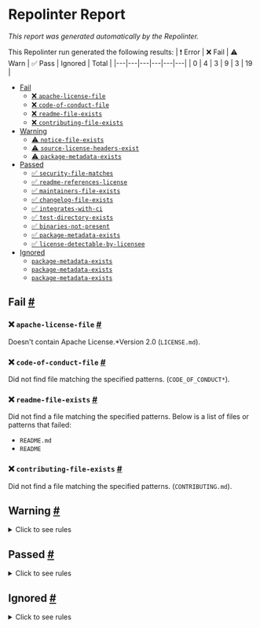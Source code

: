 # Repolinter Report

*This report was generated automatically by the Repolinter.*

This Repolinter run generated the following results:
| ❗  Error | ❌  Fail | ⚠️  Warn | ✅  Pass | Ignored | Total |
|---|---|---|---|---|---|
| 0 | 4 | 3 | 9 | 3 | 19 |

- [Fail](#user-content-fail)
  - [❌ `apache-license-file`](#user-content--apache-license-file)
  - [❌ `code-of-conduct-file`](#user-content--code-of-conduct-file)
  - [❌ `readme-file-exists`](#user-content--readme-file-exists)
  - [❌ `contributing-file-exists`](#user-content--contributing-file-exists)
- [Warning](#user-content-warning)
  - [⚠️ `notice-file-exists`](#user-content--notice-file-exists)
  - [⚠️ `source-license-headers-exist`](#user-content--source-license-headers-exist)
  - [⚠️ `package-metadata-exists`](#user-content--package-metadata-exists)
- [Passed](#user-content-passed)
  - [✅ `security-file-matches`](#user-content--security-file-matches)
  - [✅ `readme-references-license`](#user-content--readme-references-license)
  - [✅ `maintainers-file-exists`](#user-content--maintainers-file-exists)
  - [✅ `changelog-file-exists`](#user-content--changelog-file-exists)
  - [✅ `integrates-with-ci`](#user-content--integrates-with-ci)
  - [✅ `test-directory-exists`](#user-content--test-directory-exists)
  - [✅ `binaries-not-present`](#user-content--binaries-not-present)
  - [✅ `package-metadata-exists`](#user-content--package-metadata-exists)
  - [✅ `license-detectable-by-licensee`](#user-content--license-detectable-by-licensee)
- [Ignored](#user-content-ignored)
  - [`package-metadata-exists`](#user-content-package-metadata-exists)
  - [`package-metadata-exists`](#user-content-package-metadata-exists)
  - [`package-metadata-exists`](#user-content-package-metadata-exists)

## Fail <a href="#user-content-fail" id="fail">#</a>

### ❌ `apache-license-file` <a href="#user-content--apache-license-file" id="-apache-license-file">#</a>

Doesn't contain Apache License.*Version 2.0 (`LICENSE.md`).

### ❌ `code-of-conduct-file` <a href="#user-content--code-of-conduct-file" id="-code-of-conduct-file">#</a>

Did not find file matching the specified patterns. (`CODE_OF_CONDUCT*`).

### ❌ `readme-file-exists` <a href="#user-content--readme-file-exists" id="-readme-file-exists">#</a>

Did not find a file matching the specified patterns. Below is a list of files or patterns that failed:

- `README.md`
- `README`

### ❌ `contributing-file-exists` <a href="#user-content--contributing-file-exists" id="-contributing-file-exists">#</a>

Did not find a file matching the specified patterns. (`CONTRIBUTING.md`).


## Warning <a href="#user-content-warning" id="warning">#</a>

<details>
<summary>Click to see rules</summary>

### ⚠️ `notice-file-exists` <a href="#user-content--notice-file-exists" id="-notice-file-exists">#</a>

Did not find a file matching the specified patterns. (`NOTICE*`).

### ⚠️ `source-license-headers-exist` <a href="#user-content--source-license-headers-exist" id="-source-license-headers-exist">#</a>

Below is a list of files or patterns that failed:

- `js/proto/acm_pb.js`: The first 7 lines do not contain the pattern(s): Copyright, License.
- `js/proto/balance_pb.js`: The first 7 lines do not contain the pattern(s): Copyright, License.
- `js/proto/bcm_pb.js`: The first 7 lines do not contain the pattern(s): Copyright, License.
- `js/proto/crypto_pb.js`: The first 7 lines do not contain the pattern(s): Copyright, License.
- `js/proto/dump_pb.js`: The first 7 lines do not contain the pattern(s): Copyright, License.
- `js/proto/encoding_pb.js`: The first 7 lines do not contain the pattern(s): Copyright, License.
- `js/proto/errors_pb.js`: The first 7 lines do not contain the pattern(s): Copyright, License.
- `js/proto/exec_pb.js`: The first 7 lines do not contain the pattern(s): Copyright, License.
- `js/proto/keys_grpc_pb.js`: The first 7 lines do not contain the pattern(s): Copyright, License.
- `js/proto/keys_pb.js`: The first 7 lines do not contain the pattern(s): Copyright, License.
- `js/proto/names_pb.js`: The first 7 lines do not contain the pattern(s): Copyright, License.
- `js/proto/payload_pb.js`: The first 7 lines do not contain the pattern(s): Copyright, License.
- `js/proto/permission_pb.js`: The first 7 lines do not contain the pattern(s): Copyright, License.
- `js/proto/registry_pb.js`: The first 7 lines do not contain the pattern(s): Copyright, License.
- `js/proto/rpc_pb.js`: The first 7 lines do not contain the pattern(s): Copyright, License.
- `js/proto/rpcdump_grpc_pb.js`: The first 7 lines do not contain the pattern(s): Copyright, License.
- `js/proto/rpcdump_pb.js`: The first 7 lines do not contain the pattern(s): Copyright, License.
- `js/proto/rpcevents_grpc_pb.js`: The first 7 lines do not contain the pattern(s): Copyright, License.
- `js/proto/rpcevents_pb.js`: The first 7 lines do not contain the pattern(s): Copyright, License.
- `js/proto/rpcquery_grpc_pb.js`: The first 7 lines do not contain the pattern(s): Copyright, License.
- `js/proto/rpcquery_pb.js`: The first 7 lines do not contain the pattern(s): Copyright, License.
- `js/proto/rpctransact_grpc_pb.js`: The first 7 lines do not contain the pattern(s): Copyright, License.
- `js/proto/rpctransact_pb.js`: The first 7 lines do not contain the pattern(s): Copyright, License.
- `js/proto/spec_pb.js`: The first 7 lines do not contain the pattern(s): Copyright, License.
- `js/proto/storage_pb.js`: The first 7 lines do not contain the pattern(s): Copyright, License.
- `js/proto/tendermint_pb.js`: The first 7 lines do not contain the pattern(s): Copyright, License.
- `js/proto/txs_pb.js`: The first 7 lines do not contain the pattern(s): Copyright, License.
- `js/proto/validator_pb.js`: The first 7 lines do not contain the pattern(s): Copyright, License.
- `docs/example/basic-app/app.js`: The first 7 lines do not contain the pattern(s): Copyright, License.
- `docs/example/basic-app-website/app.js`: The first 7 lines do not contain the pattern(s): Copyright, License.
- `js/proto/gogoproto/gogo_pb.js`: The first 7 lines do not contain the pattern(s): Copyright, License.
- `vent/test/eth/truffle-config.js`: The first 7 lines do not contain the pattern(s): Copyright, License.
- `js/proto/google/protobuf/descriptor_pb.js`: The first 7 lines do not contain the pattern(s): Copyright, License.
- `js/proto/google/protobuf/timestamp_pb.js`: The first 7 lines do not contain the pattern(s): Copyright, License.
- `js/proto/tendermint/abci/types_grpc_pb.js`: The first 7 lines do not contain the pattern(s): Copyright, License.
- `js/proto/tendermint/abci/types_pb.js`: The first 7 lines do not contain the pattern(s): Copyright, License.
- `js/proto/tendermint/blockchain/types_pb.js`: The first 7 lines do not contain the pattern(s): Copyright, License.
- `js/proto/tendermint/consensus/types_pb.js`: The first 7 lines do not contain the pattern(s): Copyright, License.
- `js/proto/tendermint/consensus/wal_pb.js`: The first 7 lines do not contain the pattern(s): Copyright, License.
- `js/proto/tendermint/crypto/keys_pb.js`: The first 7 lines do not contain the pattern(s): Copyright, License.
- `js/proto/tendermint/crypto/proof_pb.js`: The first 7 lines do not contain the pattern(s): Copyright, License.
- `js/proto/tendermint/mempool/types_pb.js`: The first 7 lines do not contain the pattern(s): Copyright, License.
- `js/proto/tendermint/p2p/conn_pb.js`: The first 7 lines do not contain the pattern(s): Copyright, License.
- `js/proto/tendermint/p2p/pex_pb.js`: The first 7 lines do not contain the pattern(s): Copyright, License.
- `js/proto/tendermint/p2p/types_pb.js`: The first 7 lines do not contain the pattern(s): Copyright, License.
- `js/proto/tendermint/privval/types_pb.js`: The first 7 lines do not contain the pattern(s): Copyright, License.
- `js/proto/tendermint/state/types_pb.js`: The first 7 lines do not contain the pattern(s): Copyright, License.
- `js/proto/tendermint/statesync/types_pb.js`: The first 7 lines do not contain the pattern(s): Copyright, License.
- `js/proto/tendermint/store/types_pb.js`: The first 7 lines do not contain the pattern(s): Copyright, License.
- `js/proto/tendermint/types/block_pb.js`: The first 7 lines do not contain the pattern(s): Copyright, License.
- `js/proto/tendermint/types/canonical_pb.js`: The first 7 lines do not contain the pattern(s): Copyright, License.
- `js/proto/tendermint/types/events_pb.js`: The first 7 lines do not contain the pattern(s): Copyright, License.
- `js/proto/tendermint/types/evidence_pb.js`: The first 7 lines do not contain the pattern(s): Copyright, License.
- `js/proto/tendermint/types/params_pb.js`: The first 7 lines do not contain the pattern(s): Copyright, License.
- `js/proto/tendermint/types/types_pb.js`: The first 7 lines do not contain the pattern(s): Copyright, License.
- `js/proto/tendermint/types/validator_pb.js`: The first 7 lines do not contain the pattern(s): Copyright, License.
- `js/proto/tendermint/version/types_pb.js`: The first 7 lines do not contain the pattern(s): Copyright, License.
- `vent/test/eth/migrations/1614708961_deploy_event_emitter.js`: The first 7 lines do not contain the pattern(s): Copyright, License.
- `vent/test/eth/migrations/1_initial_migration.js`: The first 7 lines do not contain the pattern(s): Copyright, License.
- `vent/test/eth/test/event-emitter.js`: The first 7 lines do not contain the pattern(s): Copyright, License.
- `js/proto/tendermint/libs/bits/types_pb.js`: The first 7 lines do not contain the pattern(s): Copyright, License.
- `js/proto/tendermint/rpc/grpc/types_grpc_pb.js`: The first 7 lines do not contain the pattern(s): Copyright, License.
- `js/proto/tendermint/rpc/grpc/types_pb.js`: The first 7 lines do not contain the pattern(s): Copyright, License.
- `burrow.go`: The first 7 lines do not contain the pattern(s): Copyright, License.
- `acm/acm.go`: The first 7 lines do not contain the pattern(s): Copyright, License.
- `acm/bytecode.go`: The first 7 lines do not contain the pattern(s): Copyright, License.
- `acm/bytecode_test.go`: The first 7 lines do not contain the pattern(s): Copyright, License.
- `bcm/block.go`: The first 7 lines do not contain the pattern(s): Copyright, License.
- `bcm/block_store.go`: The first 7 lines do not contain the pattern(s): Copyright, License.
- `bcm/blockchain_test.go`: The first 7 lines do not contain the pattern(s): Copyright, License.
- `binary/bytes.go`: The first 7 lines do not contain the pattern(s): Copyright, License.
- `binary/bytes_test.go`: The first 7 lines do not contain the pattern(s): Copyright, License.
- `binary/integer_test.go`: The first 7 lines do not contain the pattern(s): Copyright, License.
- `binary/word160.go`: The first 7 lines do not contain the pattern(s): Copyright, License.
- `binary/word160_test.go`: The first 7 lines do not contain the pattern(s): Copyright, License.
- `binary/word256_test.go`: The first 7 lines do not contain the pattern(s): Copyright, License.
- `config/config.go`: The first 7 lines do not contain the pattern(s): Copyright, License.
- `config/config_test.go`: The first 7 lines do not contain the pattern(s): Copyright, License.
- `consensus/consensus.go`: The first 7 lines do not contain the pattern(s): Copyright, License.
- `core/config.go`: The first 7 lines do not contain the pattern(s): Copyright, License.
- `core/processes.go`: The first 7 lines do not contain the pattern(s): Copyright, License.
- `deploy/run_deploy.go`: The first 7 lines do not contain the pattern(s): Copyright, License.
- `dump/dump.go`: The first 7 lines do not contain the pattern(s): Copyright, License.
- `dump/dump_test.go`: The first 7 lines do not contain the pattern(s): Copyright, License.
- `dump/load.go`: The first 7 lines do not contain the pattern(s): Copyright, License.
- `dump/load_test.go`: The first 7 lines do not contain the pattern(s): Copyright, License.
- `dump/mock.go`: The first 7 lines do not contain the pattern(s): Copyright, License.
- `dump/mock_test.go`: The first 7 lines do not contain the pattern(s): Copyright, License.
- `dump/pipe.go`: The first 7 lines do not contain the pattern(s): Copyright, License.
- `dump/sink.go`: The first 7 lines do not contain the pattern(s): Copyright, License.
- `dump/source.go`: The first 7 lines do not contain the pattern(s): Copyright, License.
- `dump/source_test.go`: The first 7 lines do not contain the pattern(s): Copyright, License.
- `crypto/address.go`: The first 7 lines do not contain the pattern(s): Copyright, License.
- `crypto/address_test.go`: The first 7 lines do not contain the pattern(s): Copyright, License.
- `crypto/crypto.go`: The first 7 lines do not contain the pattern(s): Copyright, License.
- `crypto/crypto_test.go`: The first 7 lines do not contain the pattern(s): Copyright, License.
- `crypto/doc.go`: The first 7 lines do not contain the pattern(s): Copyright, License.
- `crypto/hash.go`: The first 7 lines do not contain the pattern(s): Copyright, License.
- `crypto/private_key.go`: The first 7 lines do not contain the pattern(s): Copyright, License.
- `crypto/public_key.go`: The first 7 lines do not contain the pattern(s): Copyright, License.
- `crypto/public_key_test.go`: The first 7 lines do not contain the pattern(s): Copyright, License.
- `crypto/signature.go`: The first 7 lines do not contain the pattern(s): Copyright, License.
- `crypto/tendermint.go`: The first 7 lines do not contain the pattern(s): Copyright, License.
- `encoding/ethereum.go`: The first 7 lines do not contain the pattern(s): Copyright, License.
- `encoding/ethereum_test.go`: The first 7 lines do not contain the pattern(s): Copyright, License.
- `encoding/grpc.go`: The first 7 lines do not contain the pattern(s): Copyright, License.
- `encoding/protobuf.go`: The first 7 lines do not contain the pattern(s): Copyright, License.
- `encoding/protobuf_test.go`: The first 7 lines do not contain the pattern(s): Copyright, License.
- `event/convention.go`: The first 7 lines do not contain the pattern(s): Copyright, License.
- `event/emitter_test.go`: The first 7 lines do not contain the pattern(s): Copyright, License.
- `execution/accounts.go`: The first 7 lines do not contain the pattern(s): Copyright, License.
- `execution/config.go`: The first 7 lines do not contain the pattern(s): Copyright, License.
- `execution/simulated_call.go`: The first 7 lines do not contain the pattern(s): Copyright, License.
- `execution/simulated_call_test.go`: The first 7 lines do not contain the pattern(s): Copyright, License.
- `execution/version.go`: The first 7 lines do not contain the pattern(s): Copyright, License.
- `forensics/capture.go`: The first 7 lines do not contain the pattern(s): Copyright, License.
- `forensics/capture_test.go`: The first 7 lines do not contain the pattern(s): Copyright, License.
- `forensics/replay.go`: The first 7 lines do not contain the pattern(s): Copyright, License.
- `forensics/replay_test.go`: The first 7 lines do not contain the pattern(s): Copyright, License.
- `forensics/revert_test.go`: The first 7 lines do not contain the pattern(s): Copyright, License.
- `forensics/spin_test.go`: The first 7 lines do not contain the pattern(s): Copyright, License.
- `genesis/deterministic_genesis.go`: The first 7 lines do not contain the pattern(s): Copyright, License.
- `genesis/genesis_test.go`: The first 7 lines do not contain the pattern(s): Copyright, License.
- `keys/config.go`: The first 7 lines do not contain the pattern(s): Copyright, License.
- `keys/core.go`: The first 7 lines do not contain the pattern(s): Copyright, License.
- `keys/filesystem_key_store.go`: The first 7 lines do not contain the pattern(s): Copyright, License.
- `keys/key.go`: The first 7 lines do not contain the pattern(s): Copyright, License.
- `keys/key_store.go`: The first 7 lines do not contain the pattern(s): Copyright, License.
- `keys/memory_key_store.go`: The first 7 lines do not contain the pattern(s): Copyright, License.
- `keys/server.go`: The first 7 lines do not contain the pattern(s): Copyright, License.
- `permission/account_permissions.go`: The first 7 lines do not contain the pattern(s): Copyright, License.
- `permission/base_permissions.go`: The first 7 lines do not contain the pattern(s): Copyright, License.
- `permission/base_permissions_test.go`: The first 7 lines do not contain the pattern(s): Copyright, License.
- `permission/perm_flag.go`: The first 7 lines do not contain the pattern(s): Copyright, License.
- `permission/perm_flag_test.go`: The first 7 lines do not contain the pattern(s): Copyright, License.
- `permission/util_test.go`: The first 7 lines do not contain the pattern(s): Copyright, License.
- `process/process.go`: The first 7 lines do not contain the pattern(s): Copyright, License.
- `project/history.go`: The first 7 lines do not contain the pattern(s): Copyright, License.
- `project/history_test.go`: The first 7 lines do not contain the pattern(s): Copyright, License.
- `rpc/client.go`: The first 7 lines do not contain the pattern(s): Copyright, License.
- `rpc/config.go`: The first 7 lines do not contain the pattern(s): Copyright, License.
- `rpc/grpc.go`: The first 7 lines do not contain the pattern(s): Copyright, License.
- `rpc/test.sol.go`: The first 7 lines do not contain the pattern(s): Copyright, License.
- `storage/forest.go`: The first 7 lines do not contain the pattern(s): Copyright, License.
- `storage/forest_test.go`: The first 7 lines do not contain the pattern(s): Copyright, License.
- `storage/key_format.go`: The first 7 lines do not contain the pattern(s): Copyright, License.
- `storage/key_format_test.go`: The first 7 lines do not contain the pattern(s): Copyright, License.
- `storage/key_value_store.go`: The first 7 lines do not contain the pattern(s): Copyright, License.
- `storage/key_value_store_test.go`: The first 7 lines do not contain the pattern(s): Copyright, License.
- `storage/prefix.go`: The first 7 lines do not contain the pattern(s): Copyright, License.
- `storage/prefix_db.go`: The first 7 lines do not contain the pattern(s): Copyright, License.
- `storage/prefix_db_test.go`: The first 7 lines do not contain the pattern(s): Copyright, License.
- `storage/prefix_test.go`: The first 7 lines do not contain the pattern(s): Copyright, License.
- `storage/rwtree.go`: The first 7 lines do not contain the pattern(s): Copyright, License.
- `storage/rwtree_test.go`: The first 7 lines do not contain the pattern(s): Copyright, License.
- `storage/sort_order.go`: The first 7 lines do not contain the pattern(s): Copyright, License.
- `storage/tree.go`: The first 7 lines do not contain the pattern(s): Copyright, License.
- `storage/types.go`: The first 7 lines do not contain the pattern(s): Copyright, License.
- `sync/ring_mutex.go`: The first 7 lines do not contain the pattern(s): Copyright, License.
- `sync/ring_mutex_test.go`: The first 7 lines do not contain the pattern(s): Copyright, License.
- `testutil/dir.go`: The first 7 lines do not contain the pattern(s): Copyright, License.
- `txs/envelope.go`: The first 7 lines do not contain the pattern(s): Copyright, License.
- `txs/ethereum_tx.go`: The first 7 lines do not contain the pattern(s): Copyright, License.
- `txs/json_codec.go`: The first 7 lines do not contain the pattern(s): Copyright, License.
- `txs/json_codec_test.go`: The first 7 lines do not contain the pattern(s): Copyright, License.
- `txs/protobuf_codec.go`: The first 7 lines do not contain the pattern(s): Copyright, License.
- `txs/protobuf_codec_test.go`: The first 7 lines do not contain the pattern(s): Copyright, License.
- `util/debug.go`: The first 7 lines do not contain the pattern(s): Copyright, License.
- `util/debug_test.go`: The first 7 lines do not contain the pattern(s): Copyright, License.
- `acm/acmstate/dump_state.go`: The first 7 lines do not contain the pattern(s): Copyright, License.
- `acm/acmstate/memory_state.go`: The first 7 lines do not contain the pattern(s): Copyright, License.
- `acm/acmstate/metadata_cache.go`: The first 7 lines do not contain the pattern(s): Copyright, License.
- `acm/acmstate/state.go`: The first 7 lines do not contain the pattern(s): Copyright, License.
- `acm/acmstate/state_cache_test.go`: The first 7 lines do not contain the pattern(s): Copyright, License.
- `acm/balance/balance.go`: The first 7 lines do not contain the pattern(s): Copyright, License.
- `acm/balance/balance_test.go`: The first 7 lines do not contain the pattern(s): Copyright, License.
- `acm/balance/type.go`: The first 7 lines do not contain the pattern(s): Copyright, License.
- `acm/validator/bucket.go`: The first 7 lines do not contain the pattern(s): Copyright, License.
- `acm/validator/bucket_test.go`: The first 7 lines do not contain the pattern(s): Copyright, License.
- `acm/validator/cache.go`: The first 7 lines do not contain the pattern(s): Copyright, License.
- `acm/validator/ring.go`: The first 7 lines do not contain the pattern(s): Copyright, License.
- `acm/validator/ring_test.go`: The first 7 lines do not contain the pattern(s): Copyright, License.
- `acm/validator/set.go`: The first 7 lines do not contain the pattern(s): Copyright, License.
- `acm/validator/set_test.go`: The first 7 lines do not contain the pattern(s): Copyright, License.
- `acm/validator/validator.go`: The first 7 lines do not contain the pattern(s): Copyright, License.
- `acm/validator/validators.go`: The first 7 lines do not contain the pattern(s): Copyright, License.
- `acm/validator/validators_test.go`: The first 7 lines do not contain the pattern(s): Copyright, License.
- `cmd/burrow/main.go`: The first 7 lines do not contain the pattern(s): Copyright, License.
- `cmd/burrow/main_test.go`: The first 7 lines do not contain the pattern(s): Copyright, License.
- `config/deployment/config.go`: The first 7 lines do not contain the pattern(s): Copyright, License.
- `config/source/source.go`: The first 7 lines do not contain the pattern(s): Copyright, License.
- `config/source/source_test.go`: The first 7 lines do not contain the pattern(s): Copyright, License.
- `consensus/abci/app.go`: The first 7 lines do not contain the pattern(s): Copyright, License.
- `consensus/abci/execute_tx.go`: The first 7 lines do not contain the pattern(s): Copyright, License.
- `consensus/abci/execute_tx_test.go`: The first 7 lines do not contain the pattern(s): Copyright, License.
- `consensus/abci/peers_filter.go`: The first 7 lines do not contain the pattern(s): Copyright, License.
- `consensus/abci/peers_filter_test.go`: The first 7 lines do not contain the pattern(s): Copyright, License.
- `consensus/abci/process.go`: The first 7 lines do not contain the pattern(s): Copyright, License.
- `consensus/tendermint/config.go`: The first 7 lines do not contain the pattern(s): Copyright, License.
- `consensus/tendermint/config_test.go`: The first 7 lines do not contain the pattern(s): Copyright, License.
- `consensus/tendermint/logger.go`: The first 7 lines do not contain the pattern(s): Copyright, License.
- `consensus/tendermint/node_view.go`: The first 7 lines do not contain the pattern(s): Copyright, License.
- `consensus/tendermint/priv_validator_memory.go`: The first 7 lines do not contain the pattern(s): Copyright, License.
- `consensus/tendermint/sign_info.go`: The first 7 lines do not contain the pattern(s): Copyright, License.
- `consensus/tendermint/tendermint.go`: The first 7 lines do not contain the pattern(s): Copyright, License.
- `consensus/tendermint/tendermint_test.go`: The first 7 lines do not contain the pattern(s): Copyright, License.
- `deploy/compile/compilers.go`: The first 7 lines do not contain the pattern(s): Copyright, License.
- `deploy/compile/compilers_test.go`: The first 7 lines do not contain the pattern(s): Copyright, License.
- `deploy/def/client.go`: The first 7 lines do not contain the pattern(s): Copyright, License.
- `deploy/def/client_test.go`: The first 7 lines do not contain the pattern(s): Copyright, License.
- `deploy/def/deploy.go`: The first 7 lines do not contain the pattern(s): Copyright, License.
- `deploy/def/deploy_test.go`: The first 7 lines do not contain the pattern(s): Copyright, License.
- `deploy/def/job.go`: The first 7 lines do not contain the pattern(s): Copyright, License.
- `deploy/def/job_test.go`: The first 7 lines do not contain the pattern(s): Copyright, License.
- `deploy/def/jobs.go`: The first 7 lines do not contain the pattern(s): Copyright, License.
- `deploy/def/jobs_test.go`: The first 7 lines do not contain the pattern(s): Copyright, License.
- `deploy/def/playbook.go`: The first 7 lines do not contain the pattern(s): Copyright, License.
- `deploy/jobs/job_manager.go`: The first 7 lines do not contain the pattern(s): Copyright, License.
- `deploy/jobs/jobs_contracts.go`: The first 7 lines do not contain the pattern(s): Copyright, License.
- `deploy/jobs/jobs_contracts_test.go`: The first 7 lines do not contain the pattern(s): Copyright, License.
- `deploy/jobs/jobs_governance.go`: The first 7 lines do not contain the pattern(s): Copyright, License.
- `deploy/jobs/jobs_proposal.go`: The first 7 lines do not contain the pattern(s): Copyright, License.
- `deploy/jobs/jobs_state.go`: The first 7 lines do not contain the pattern(s): Copyright, License.
- `deploy/jobs/jobs_test_jobs.go`: The first 7 lines do not contain the pattern(s): Copyright, License.
- `deploy/jobs/jobs_transact.go`: The first 7 lines do not contain the pattern(s): Copyright, License.
- `deploy/jobs/jobs_util.go`: The first 7 lines do not contain the pattern(s): Copyright, License.
- `deploy/jobs/writers.go`: The first 7 lines do not contain the pattern(s): Copyright, License.
- `deploy/keys/keys.go`: The first 7 lines do not contain the pattern(s): Copyright, License.
- `deploy/keys/keys_test.go`: The first 7 lines do not contain the pattern(s): Copyright, License.
- `deploy/loader/load_package.go`: The first 7 lines do not contain the pattern(s): Copyright, License.
- `deploy/loader/load_package_test.go`: The first 7 lines do not contain the pattern(s): Copyright, License.
- `deploy/proposals/proposals.go`: The first 7 lines do not contain the pattern(s): Copyright, License.
- `deploy/util/chains_info.go`: The first 7 lines do not contain the pattern(s): Copyright, License.
- `deploy/util/variables.go`: The first 7 lines do not contain the pattern(s): Copyright, License.
- `encoding/rlp/rlp.go`: The first 7 lines do not contain the pattern(s): Copyright, License.
- `encoding/rlp/rlp_test.go`: The first 7 lines do not contain the pattern(s): Copyright, License.
- `encoding/web3hex/decoder.go`: The first 7 lines do not contain the pattern(s): Copyright, License.
- `encoding/web3hex/decoder_test.go`: The first 7 lines do not contain the pattern(s): Copyright, License.
- `encoding/web3hex/encoder.go`: The first 7 lines do not contain the pattern(s): Copyright, License.
- `encoding/web3hex/encoder_test.go`: The first 7 lines do not contain the pattern(s): Copyright, License.
- `event/pubsub/example_test.go`: The first 7 lines do not contain the pattern(s): Copyright, License.
- `event/pubsub/pubsub.go`: The first 7 lines do not contain the pattern(s): Copyright, License.
- `event/pubsub/pubsub_test.go`: The first 7 lines do not contain the pattern(s): Copyright, License.
- `event/query/builder.go`: The first 7 lines do not contain the pattern(s): Copyright, License.
- `event/query/builder_test.go`: The first 7 lines do not contain the pattern(s): Copyright, License.
- `event/query/empty.go`: The first 7 lines do not contain the pattern(s): Copyright, License.
- `event/query/empty_test.go`: The first 7 lines do not contain the pattern(s): Copyright, License.
- `event/query/expression.go`: The first 7 lines do not contain the pattern(s): Copyright, License.
- `event/query/expression_test.go`: The first 7 lines do not contain the pattern(s): Copyright, License.
- `event/query/parser_test.go`: The first 7 lines do not contain the pattern(s): Copyright, License.
- `event/query/query.go`: The first 7 lines do not contain the pattern(s): Copyright, License.
- `event/query/query.peg.go`: The first 7 lines do not contain the pattern(s): Copyright, License.
- `event/query/query_test.go`: The first 7 lines do not contain the pattern(s): Copyright, License.
- `event/query/tags.go`: The first 7 lines do not contain the pattern(s): Copyright, License.
- `event/query/tags_test.go`: The first 7 lines do not contain the pattern(s): Copyright, License.
- `execution/contexts/bond_context.go`: The first 7 lines do not contain the pattern(s): Copyright, License.
- `execution/contexts/bond_context_test.go`: The first 7 lines do not contain the pattern(s): Copyright, License.
- `execution/contexts/call_context.go`: The first 7 lines do not contain the pattern(s): Copyright, License.
- `execution/contexts/governance_context.go`: The first 7 lines do not contain the pattern(s): Copyright, License.
- `execution/contexts/identify_context.go`: The first 7 lines do not contain the pattern(s): Copyright, License.
- `execution/contexts/name_context.go`: The first 7 lines do not contain the pattern(s): Copyright, License.
- `execution/contexts/name_context_test.go`: The first 7 lines do not contain the pattern(s): Copyright, License.
- `execution/contexts/permissions_context.go`: The first 7 lines do not contain the pattern(s): Copyright, License.
- `execution/contexts/permissions_context_test.go`: The first 7 lines do not contain the pattern(s): Copyright, License.
- `execution/contexts/proposal_context.go`: The first 7 lines do not contain the pattern(s): Copyright, License.
- `execution/contexts/send_context.go`: The first 7 lines do not contain the pattern(s): Copyright, License.
- `execution/contexts/send_context_test.go`: The first 7 lines do not contain the pattern(s): Copyright, License.
- `execution/contexts/shared.go`: The first 7 lines do not contain the pattern(s): Copyright, License.
- `execution/contexts/unbond_context.go`: The first 7 lines do not contain the pattern(s): Copyright, License.
- `execution/defaults/options.go`: The first 7 lines do not contain the pattern(s): Copyright, License.
- `execution/engine/account.go`: The first 7 lines do not contain the pattern(s): Copyright, License.
- `execution/engine/account_test.go`: The first 7 lines do not contain the pattern(s): Copyright, License.
- `execution/engine/accounts.go`: The first 7 lines do not contain the pattern(s): Copyright, License.
- `execution/engine/blockchain.go`: The first 7 lines do not contain the pattern(s): Copyright, License.
- `execution/engine/call.go`: The first 7 lines do not contain the pattern(s): Copyright, License.
- `execution/engine/call_frame.go`: The first 7 lines do not contain the pattern(s): Copyright, License.
- `execution/engine/callable.go`: The first 7 lines do not contain the pattern(s): Copyright, License.
- `execution/engine/dispatcher.go`: The first 7 lines do not contain the pattern(s): Copyright, License.
- `execution/engine/dispatcher_test.go`: The first 7 lines do not contain the pattern(s): Copyright, License.
- `execution/engine/memory.go`: The first 7 lines do not contain the pattern(s): Copyright, License.
- `execution/engine/memory_test.go`: The first 7 lines do not contain the pattern(s): Copyright, License.
- `execution/engine/natives.go`: The first 7 lines do not contain the pattern(s): Copyright, License.
- `execution/engine/options.go`: The first 7 lines do not contain the pattern(s): Copyright, License.
- `execution/engine/state.go`: The first 7 lines do not contain the pattern(s): Copyright, License.
- `execution/errors/code.go`: The first 7 lines do not contain the pattern(s): Copyright, License.
- `execution/errors/code_test.go`: The first 7 lines do not contain the pattern(s): Copyright, License.
- `execution/errors/codes.go`: The first 7 lines do not contain the pattern(s): Copyright, License.
- `execution/errors/errors.go`: The first 7 lines do not contain the pattern(s): Copyright, License.
- `execution/errors/errors_test.go`: The first 7 lines do not contain the pattern(s): Copyright, License.
- `execution/errors/exception.go`: The first 7 lines do not contain the pattern(s): Copyright, License.
- `execution/errors/maybe.go`: The first 7 lines do not contain the pattern(s): Copyright, License.
- `execution/errors/native.go`: The first 7 lines do not contain the pattern(s): Copyright, License.
- `execution/errors/vm.go`: The first 7 lines do not contain the pattern(s): Copyright, License.
- `execution/evm/code.go`: The first 7 lines do not contain the pattern(s): Copyright, License.
- `execution/evm/code_test.go`: The first 7 lines do not contain the pattern(s): Copyright, License.
- `execution/evm/contract.go`: The first 7 lines do not contain the pattern(s): Copyright, License.
- `execution/evm/stack_test.go`: The first 7 lines do not contain the pattern(s): Copyright, License.
- `execution/exec/block_execution.go`: The first 7 lines do not contain the pattern(s): Copyright, License.
- `execution/exec/block_execution_test.go`: The first 7 lines do not contain the pattern(s): Copyright, License.
- `execution/exec/call_event.go`: The first 7 lines do not contain the pattern(s): Copyright, License.
- `execution/exec/codec.go`: The first 7 lines do not contain the pattern(s): Copyright, License.
- `execution/exec/event.go`: The first 7 lines do not contain the pattern(s): Copyright, License.
- `execution/exec/event_sink.go`: The first 7 lines do not contain the pattern(s): Copyright, License.
- `execution/exec/event_test.go`: The first 7 lines do not contain the pattern(s): Copyright, License.
- `execution/exec/events.go`: The first 7 lines do not contain the pattern(s): Copyright, License.
- `execution/exec/govern_account_event.go`: The first 7 lines do not contain the pattern(s): Copyright, License.
- `execution/exec/header.go`: The first 7 lines do not contain the pattern(s): Copyright, License.
- `execution/exec/stream_event.go`: The first 7 lines do not contain the pattern(s): Copyright, License.
- `execution/exec/stream_event_test.go`: The first 7 lines do not contain the pattern(s): Copyright, License.
- `execution/exec/tx_execution.go`: The first 7 lines do not contain the pattern(s): Copyright, License.
- `execution/names/names_test.go`: The first 7 lines do not contain the pattern(s): Copyright, License.
- `execution/native/function.go`: The first 7 lines do not contain the pattern(s): Copyright, License.
- `execution/native/native.go`: The first 7 lines do not contain the pattern(s): Copyright, License.
- `execution/native/native_test.go`: The first 7 lines do not contain the pattern(s): Copyright, License.
- `execution/native/permissions.go`: The first 7 lines do not contain the pattern(s): Copyright, License.
- `execution/native/precompiles.go`: The first 7 lines do not contain the pattern(s): Copyright, License.
- `execution/native/state.go`: The first 7 lines do not contain the pattern(s): Copyright, License.
- `execution/proposal/proposal.go`: The first 7 lines do not contain the pattern(s): Copyright, License.
- `execution/registry/registry_test.go`: The first 7 lines do not contain the pattern(s): Copyright, License.
- `execution/solidity/abi_tester.sol.go`: The first 7 lines do not contain the pattern(s): Copyright, License.
- `execution/solidity/big_mod.sol.go`: The first 7 lines do not contain the pattern(s): Copyright, License.
- `execution/solidity/delgate_proxy.sol.go`: The first 7 lines do not contain the pattern(s): Copyright, License.
- `execution/solidity/ecrecover.sol.go`: The first 7 lines do not contain the pattern(s): Copyright, License.
- `execution/solidity/event_emitter.sol.go`: The first 7 lines do not contain the pattern(s): Copyright, License.
- `execution/solidity/evm.sol.go`: The first 7 lines do not contain the pattern(s): Copyright, License.
- `execution/solidity/ewasm.solang.go`: The first 7 lines do not contain the pattern(s): Copyright, License.
- `execution/solidity/revert.sol.go`: The first 7 lines do not contain the pattern(s): Copyright, License.
- `execution/solidity/strange_loop.sol.go`: The first 7 lines do not contain the pattern(s): Copyright, License.
- `execution/solidity/zero_reset.sol.go`: The first 7 lines do not contain the pattern(s): Copyright, License.
- `execution/state/abi.go`: The first 7 lines do not contain the pattern(s): Copyright, License.
- `execution/state/accounts.go`: The first 7 lines do not contain the pattern(s): Copyright, License.
- `execution/state/dump.go`: The first 7 lines do not contain the pattern(s): Copyright, License.
- `execution/state/events.go`: The first 7 lines do not contain the pattern(s): Copyright, License.
- `execution/state/events_test.go`: The first 7 lines do not contain the pattern(s): Copyright, License.
- `execution/state/names.go`: The first 7 lines do not contain the pattern(s): Copyright, License.
- `execution/state/proposals.go`: The first 7 lines do not contain the pattern(s): Copyright, License.
- `execution/state/registry.go`: The first 7 lines do not contain the pattern(s): Copyright, License.
- `execution/state/validators.go`: The first 7 lines do not contain the pattern(s): Copyright, License.
- `execution/state/validators_test.go`: The first 7 lines do not contain the pattern(s): Copyright, License.
- `execution/state/version.go`: The first 7 lines do not contain the pattern(s): Copyright, License.
- `execution/vms/vms.go`: The first 7 lines do not contain the pattern(s): Copyright, License.
- `execution/wasm/contract.go`: The first 7 lines do not contain the pattern(s): Copyright, License.
- `execution/wasm/storage_test.solang.go`: The first 7 lines do not contain the pattern(s): Copyright, License.
- `execution/wasm/wasm.go`: The first 7 lines do not contain the pattern(s): Copyright, License.
- `execution/wasm/wasm_test.go`: The first 7 lines do not contain the pattern(s): Copyright, License.
- `forensics/storage/cache_db.go`: The first 7 lines do not contain the pattern(s): Copyright, License.
- `forensics/storage/cache_db_test.go`: The first 7 lines do not contain the pattern(s): Copyright, License.
- `forensics/storage/channel_iterator.go`: The first 7 lines do not contain the pattern(s): Copyright, License.
- `forensics/storage/channel_iterator_test.go`: The first 7 lines do not contain the pattern(s): Copyright, License.
- `forensics/storage/kvcache.go`: The first 7 lines do not contain the pattern(s): Copyright, License.
- `forensics/storage/kvcache_test.go`: The first 7 lines do not contain the pattern(s): Copyright, License.
- `forensics/storage/multi_iterator.go`: The first 7 lines do not contain the pattern(s): Copyright, License.
- `forensics/storage/multi_iterator_test.go`: The first 7 lines do not contain the pattern(s): Copyright, License.
- `forensics/storage/unique_iterator.go`: The first 7 lines do not contain the pattern(s): Copyright, License.
- `forensics/storage/unique_iterator_test.go`: The first 7 lines do not contain the pattern(s): Copyright, License.
- `forensics/storage/util_test.go`: The first 7 lines do not contain the pattern(s): Copyright, License.
- `genesis/spec/genesis_spec.go`: The first 7 lines do not contain the pattern(s): Copyright, License.
- `genesis/spec/genesis_spec_test.go`: The first 7 lines do not contain the pattern(s): Copyright, License.
- `genesis/spec/presets.go`: The first 7 lines do not contain the pattern(s): Copyright, License.
- `genesis/spec/presets_test.go`: The first 7 lines do not contain the pattern(s): Copyright, License.
- `genesis/spec/template_account.go`: The first 7 lines do not contain the pattern(s): Copyright, License.
- `integration/core/kernel_test.go`: The first 7 lines do not contain the pattern(s): Copyright, License.
- `integration/governance/bonding_test.go`: The first 7 lines do not contain the pattern(s): Copyright, License.
- `integration/governance/governance_test.go`: The first 7 lines do not contain the pattern(s): Copyright, License.
- `integration/governance/helpers.go`: The first 7 lines do not contain the pattern(s): Copyright, License.
- `integration/governance/identify_test.go`: The first 7 lines do not contain the pattern(s): Copyright, License.
- `integration/keys/keys_server_test.go`: The first 7 lines do not contain the pattern(s): Copyright, License.
- `integration/rpcquery/query_server_test.go`: The first 7 lines do not contain the pattern(s): Copyright, License.
- `integration/rpctest/helpers.go`: The first 7 lines do not contain the pattern(s): Copyright, License.
- `integration/rpctest/tx_expecter.go`: The first 7 lines do not contain the pattern(s): Copyright, License.
- `integration/rpctransact/call_test.go`: The first 7 lines do not contain the pattern(s): Copyright, License.
- `integration/rpctransact/name_test.go`: The first 7 lines do not contain the pattern(s): Copyright, License.
- `integration/rpctransact/send_test.go`: The first 7 lines do not contain the pattern(s): Copyright, License.
- `keys/common/paths.go`: The first 7 lines do not contain the pattern(s): Copyright, License.
- `logging/errors/multiple_errors.go`: The first 7 lines do not contain the pattern(s): Copyright, License.
- `logging/logconfig/config.go`: The first 7 lines do not contain the pattern(s): Copyright, License.
- `logging/logconfig/config_test.go`: The first 7 lines do not contain the pattern(s): Copyright, License.
- `logging/logconfig/filter.go`: The first 7 lines do not contain the pattern(s): Copyright, License.
- `logging/logconfig/filter_test.go`: The first 7 lines do not contain the pattern(s): Copyright, License.
- `logging/logconfig/format.go`: The first 7 lines do not contain the pattern(s): Copyright, License.
- `logging/logconfig/sinks.go`: The first 7 lines do not contain the pattern(s): Copyright, License.
- `logging/logconfig/sinks_test.go`: The first 7 lines do not contain the pattern(s): Copyright, License.
- `logging/logconfig/sort.go`: The first 7 lines do not contain the pattern(s): Copyright, License.
- `logging/loggers/capture_logger.go`: The first 7 lines do not contain the pattern(s): Copyright, License.
- `logging/loggers/capture_logger_test.go`: The first 7 lines do not contain the pattern(s): Copyright, License.
- `logging/loggers/file_logger.go`: The first 7 lines do not contain the pattern(s): Copyright, License.
- `logging/loggers/file_logger_test.go`: The first 7 lines do not contain the pattern(s): Copyright, License.
- `logging/loggers/filter_logger.go`: The first 7 lines do not contain the pattern(s): Copyright, License.
- `logging/loggers/filter_logger_test.go`: The first 7 lines do not contain the pattern(s): Copyright, License.
- `logging/loggers/format.go`: The first 7 lines do not contain the pattern(s): Copyright, License.
- `logging/loggers/shared_test.go`: The first 7 lines do not contain the pattern(s): Copyright, License.
- `logging/loggers/sort_logger.go`: The first 7 lines do not contain the pattern(s): Copyright, License.
- `logging/loggers/sort_logger_test.go`: The first 7 lines do not contain the pattern(s): Copyright, License.
- `logging/loggers/stream_logger.go`: The first 7 lines do not contain the pattern(s): Copyright, License.
- `logging/loggers/stream_logger_test.go`: The first 7 lines do not contain the pattern(s): Copyright, License.
- `rpc/lib/lib.go`: The first 7 lines do not contain the pattern(s): Copyright, License.
- `rpc/lib/rpc_test.go`: The first 7 lines do not contain the pattern(s): Copyright, License.
- `rpc/metrics/const_info.go`: The first 7 lines do not contain the pattern(s): Copyright, License.
- `rpc/metrics/exporter_test.go`: The first 7 lines do not contain the pattern(s): Copyright, License.
- `rpc/metrics/metrics.go`: The first 7 lines do not contain the pattern(s): Copyright, License.
- `rpc/rpcdump/dump_server.go`: The first 7 lines do not contain the pattern(s): Copyright, License.
- `rpc/rpcevents/blocks.go`: The first 7 lines do not contain the pattern(s): Copyright, License.
- `rpc/rpcevents/blocks_test.go`: The first 7 lines do not contain the pattern(s): Copyright, License.
- `rpc/rpcevents/execution_events_server.go`: The first 7 lines do not contain the pattern(s): Copyright, License.
- `rpc/rpcinfo/methods.go`: The first 7 lines do not contain the pattern(s): Copyright, License.
- `rpc/rpcquery/query_server.go`: The first 7 lines do not contain the pattern(s): Copyright, License.
- `rpc/rpctransact/transact_server.go`: The first 7 lines do not contain the pattern(s): Copyright, License.
- `rpc/web3/eth_service.go`: The first 7 lines do not contain the pattern(s): Copyright, License.
- `rpc/web3/eth_service_test.go`: The first 7 lines do not contain the pattern(s): Copyright, License.
- `rpc/web3/server.go`: The first 7 lines do not contain the pattern(s): Copyright, License.
- `rpc/web3/types.go`: The first 7 lines do not contain the pattern(s): Copyright, License.
- `txs/payload/batch_tx.go`: The first 7 lines do not contain the pattern(s): Copyright, License.
- `txs/payload/bond_tx.go`: The first 7 lines do not contain the pattern(s): Copyright, License.
- `txs/payload/call_tx.go`: The first 7 lines do not contain the pattern(s): Copyright, License.
- `txs/payload/gov_tx.go`: The first 7 lines do not contain the pattern(s): Copyright, License.
- `txs/payload/identify_tx.go`: The first 7 lines do not contain the pattern(s): Copyright, License.
- `txs/payload/name_tx.go`: The first 7 lines do not contain the pattern(s): Copyright, License.
- `txs/payload/payload.go`: The first 7 lines do not contain the pattern(s): Copyright, License.
- `txs/payload/payload_test.go`: The first 7 lines do not contain the pattern(s): Copyright, License.
- `txs/payload/perms_tx.go`: The first 7 lines do not contain the pattern(s): Copyright, License.
- `txs/payload/proposal_tx.go`: The first 7 lines do not contain the pattern(s): Copyright, License.
- `txs/payload/send_tx.go`: The first 7 lines do not contain the pattern(s): Copyright, License.
- `txs/payload/tx_input.go`: The first 7 lines do not contain the pattern(s): Copyright, License.
- `txs/payload/tx_output.go`: The first 7 lines do not contain the pattern(s): Copyright, License.
- `txs/payload/unbond_tx.go`: The first 7 lines do not contain the pattern(s): Copyright, License.
- `vent/chain/chain.go`: The first 7 lines do not contain the pattern(s): Copyright, License.
- `vent/config/config.go`: The first 7 lines do not contain the pattern(s): Copyright, License.
- `vent/service/abi_provider.go`: The first 7 lines do not contain the pattern(s): Copyright, License.
- `vent/service/block_consumer.go`: The first 7 lines do not contain the pattern(s): Copyright, License.
- `vent/service/block_consumer_test.go`: The first 7 lines do not contain the pattern(s): Copyright, License.
- `vent/service/constants.go`: The first 7 lines do not contain the pattern(s): Copyright, License.
- `vent/service/consumer.go`: The first 7 lines do not contain the pattern(s): Copyright, License.
- `vent/service/consumer_ethereum_test.go`: The first 7 lines do not contain the pattern(s): Copyright, License.
- `vent/service/consumer_integration_test.go`: The first 7 lines do not contain the pattern(s): Copyright, License.
- `vent/service/consumer_postgres_test.go`: The first 7 lines do not contain the pattern(s): Copyright, License.
- `vent/service/consumer_sqlite_test.go`: The first 7 lines do not contain the pattern(s): Copyright, License.
- `vent/service/decoder.go`: The first 7 lines do not contain the pattern(s): Copyright, License.
- `vent/service/rowbuilder.go`: The first 7 lines do not contain the pattern(s): Copyright, License.
- `vent/service/rowbuilder_test.go`: The first 7 lines do not contain the pattern(s): Copyright, License.
- `vent/service/server.go`: The first 7 lines do not contain the pattern(s): Copyright, License.
- `vent/service/server_test.go`: The first 7 lines do not contain the pattern(s): Copyright, License.
- `vent/sqldb/queries.go`: The first 7 lines do not contain the pattern(s): Copyright, License.
- `vent/sqldb/sqldb.go`: The first 7 lines do not contain the pattern(s): Copyright, License.
- `vent/sqldb/sqldb_integration_test.go`: The first 7 lines do not contain the pattern(s): Copyright, License.
- `vent/sqldb/sqldb_postgres_test.go`: The first 7 lines do not contain the pattern(s): Copyright, License.
- `vent/sqldb/sqldb_sqlite_test.go`: The first 7 lines do not contain the pattern(s): Copyright, License.
- `vent/sqldb/sqldb_test.go`: The first 7 lines do not contain the pattern(s): Copyright, License.
- `vent/sqldb/system_tables.go`: The first 7 lines do not contain the pattern(s): Copyright, License.
- `vent/sqlsol/block_data.go`: The first 7 lines do not contain the pattern(s): Copyright, License.
- `vent/sqlsol/block_data_test.go`: The first 7 lines do not contain the pattern(s): Copyright, License.
- `vent/sqlsol/constants.go`: The first 7 lines do not contain the pattern(s): Copyright, License.
- `vent/sqlsol/generate.go`: The first 7 lines do not contain the pattern(s): Copyright, License.
- `vent/sqlsol/generate_test.go`: The first 7 lines do not contain the pattern(s): Copyright, License.
- `vent/sqlsol/projection.go`: The first 7 lines do not contain the pattern(s): Copyright, License.
- `vent/sqlsol/projection_test.go`: The first 7 lines do not contain the pattern(s): Copyright, License.
- `vent/sqlsol/spec_loader.go`: The first 7 lines do not contain the pattern(s): Copyright, License.
- `vent/sqlsol/spec_loader_test.go`: The first 7 lines do not contain the pattern(s): Copyright, License.
- `vent/sqlsol/sqlsol.go`: The first 7 lines do not contain the pattern(s): Copyright, License.
- `vent/test/EventsTest.sol.go`: The first 7 lines do not contain the pattern(s): Copyright, License.
- `vent/test/db.go`: The first 7 lines do not contain the pattern(s): Copyright, License.
- `vent/test/events.go`: The first 7 lines do not contain the pattern(s): Copyright, License.
- `vent/test/sqlsol.go`: The first 7 lines do not contain the pattern(s): Copyright, License.
- `vent/types/event_class.go`: The first 7 lines do not contain the pattern(s): Copyright, License.
- `vent/types/event_class_test.go`: The first 7 lines do not contain the pattern(s): Copyright, License.
- `vent/types/event_data.go`: The first 7 lines do not contain the pattern(s): Copyright, License.
- `vent/types/event_input_type.go`: The first 7 lines do not contain the pattern(s): Copyright, License.
- `vent/types/event_tables.go`: The first 7 lines do not contain the pattern(s): Copyright, License.
- `vent/types/sql_column_type.go`: The first 7 lines do not contain the pattern(s): Copyright, License.
- `vent/types/sql_error_type.go`: The first 7 lines do not contain the pattern(s): Copyright, License.
- `vent/types/sql_supported_databases.go`: The first 7 lines do not contain the pattern(s): Copyright, License.
- `vent/types/sql_table.go`: The first 7 lines do not contain the pattern(s): Copyright, License.
- `vent/types/sql_utils.go`: The first 7 lines do not contain the pattern(s): Copyright, License.
- `cmd/burrow/commands/abi.go`: The first 7 lines do not contain the pattern(s): Copyright, License.
- `cmd/burrow/commands/accounts.go`: The first 7 lines do not contain the pattern(s): Copyright, License.
- `cmd/burrow/commands/compile.go`: The first 7 lines do not contain the pattern(s): Copyright, License.
- `cmd/burrow/commands/config_options.go`: The first 7 lines do not contain the pattern(s): Copyright, License.
- `cmd/burrow/commands/configure.go`: The first 7 lines do not contain the pattern(s): Copyright, License.
- `cmd/burrow/commands/deploy.go`: The first 7 lines do not contain the pattern(s): Copyright, License.
- `cmd/burrow/commands/dump.go`: The first 7 lines do not contain the pattern(s): Copyright, License.
- `cmd/burrow/commands/errors.go`: The first 7 lines do not contain the pattern(s): Copyright, License.
- `cmd/burrow/commands/explore.go`: The first 7 lines do not contain the pattern(s): Copyright, License.
- `cmd/burrow/commands/helpers.go`: The first 7 lines do not contain the pattern(s): Copyright, License.
- `cmd/burrow/commands/helpers_test.go`: The first 7 lines do not contain the pattern(s): Copyright, License.
- `cmd/burrow/commands/keys.go`: The first 7 lines do not contain the pattern(s): Copyright, License.
- `cmd/burrow/commands/restore.go`: The first 7 lines do not contain the pattern(s): Copyright, License.
- `cmd/burrow/commands/spec.go`: The first 7 lines do not contain the pattern(s): Copyright, License.
- `cmd/burrow/commands/start.go`: The first 7 lines do not contain the pattern(s): Copyright, License.
- `cmd/burrow/commands/tx.go`: The first 7 lines do not contain the pattern(s): Copyright, License.
- `cmd/burrow/commands/vent.go`: The first 7 lines do not contain the pattern(s): Copyright, License.
- `cmd/burrow/commands/vent_test.go`: The first 7 lines do not contain the pattern(s): Copyright, License.
- `consensus/tendermint/codes/codes.go`: The first 7 lines do not contain the pattern(s): Copyright, License.
- `deploy/def/rule/rules.go`: The first 7 lines do not contain the pattern(s): Copyright, License.
- `deploy/def/rule/rules_test.go`: The first 7 lines do not contain the pattern(s): Copyright, License.
- `execution/evm/abi/abi.go`: The first 7 lines do not contain the pattern(s): Copyright, License.
- `execution/evm/abi/abi_test.go`: The first 7 lines do not contain the pattern(s): Copyright, License.
- `execution/evm/abi/event_spec.go`: The first 7 lines do not contain the pattern(s): Copyright, License.
- `execution/evm/abi/event_spec_test.go`: The first 7 lines do not contain the pattern(s): Copyright, License.
- `execution/evm/abi/function_spec.go`: The first 7 lines do not contain the pattern(s): Copyright, License.
- `execution/evm/abi/packing.go`: The first 7 lines do not contain the pattern(s): Copyright, License.
- `execution/evm/abi/packing_test.go`: The first 7 lines do not contain the pattern(s): Copyright, License.
- `execution/evm/abi/primitives.go`: The first 7 lines do not contain the pattern(s): Copyright, License.
- `execution/evm/abi/primitives_test.go`: The first 7 lines do not contain the pattern(s): Copyright, License.
- `execution/evm/abi/spec.go`: The first 7 lines do not contain the pattern(s): Copyright, License.
- `logging/logconfig/presets/instructions.go`: The first 7 lines do not contain the pattern(s): Copyright, License.
- `logging/logconfig/presets/instructions_test.go`: The first 7 lines do not contain the pattern(s): Copyright, License.
- `project/cmd/changelog/main.go`: The first 7 lines do not contain the pattern(s): Copyright, License.
- `project/cmd/notes/main.go`: The first 7 lines do not contain the pattern(s): Copyright, License.
- `project/cmd/version/main.go`: The first 7 lines do not contain the pattern(s): Copyright, License.
- `rpc/lib/jsonrpc/client.go`: The first 7 lines do not contain the pattern(s): Copyright, License.
- `rpc/lib/server/handlers.go`: The first 7 lines do not contain the pattern(s): Copyright, License.
- `rpc/lib/server/handlers_test.go`: The first 7 lines do not contain the pattern(s): Copyright, License.
- `rpc/lib/server/http_params.go`: The first 7 lines do not contain the pattern(s): Copyright, License.
- `rpc/lib/server/http_server.go`: The first 7 lines do not contain the pattern(s): Copyright, License.
- `rpc/lib/server/parse_test.go`: The first 7 lines do not contain the pattern(s): Copyright, License.
- `rpc/lib/types/error_codes.go`: The first 7 lines do not contain the pattern(s): Copyright, License.
- `rpc/lib/types/types.go`: The first 7 lines do not contain the pattern(s): Copyright, License.
- `rpc/lib/types/types_test.go`: The first 7 lines do not contain the pattern(s): Copyright, License.
- `rpc/rpcinfo/infoclient/client_test.go`: The first 7 lines do not contain the pattern(s): Copyright, License.
- `rpc/web3/ethclient/client.go`: The first 7 lines do not contain the pattern(s): Copyright, License.
- `rpc/web3/ethclient/client_test.go`: The first 7 lines do not contain the pattern(s): Copyright, License.
- `rpc/web3/ethclient/transact_client.go`: The first 7 lines do not contain the pattern(s): Copyright, License.
- `rpc/web3/ethclient/transact_client_test.go`: The first 7 lines do not contain the pattern(s): Copyright, License.
- `rpc/web3/ethclient/types.go`: The first 7 lines do not contain the pattern(s): Copyright, License.
- `tests/web3/web3test/web3test.go`: The first 7 lines do not contain the pattern(s): Copyright, License.
- `vent/chain/burrow/burrow.go`: The first 7 lines do not contain the pattern(s): Copyright, License.
- `vent/chain/ethereum/consumer.go`: The first 7 lines do not contain the pattern(s): Copyright, License.
- `vent/chain/ethereum/consumer_test.go`: The first 7 lines do not contain the pattern(s): Copyright, License.
- `vent/chain/ethereum/ethereum.go`: The first 7 lines do not contain the pattern(s): Copyright, License.
- `vent/chain/ethereum/throttle_client.go`: The first 7 lines do not contain the pattern(s): Copyright, License.
- `vent/chain/ethereum/throttler.go`: The first 7 lines do not contain the pattern(s): Copyright, License.
- `vent/chain/ethereum/throttler_test.go`: The first 7 lines do not contain the pattern(s): Copyright, License.
- `vent/sqldb/adapters/db_adapter.go`: The first 7 lines do not contain the pattern(s): Copyright, License.
- `vent/sqldb/adapters/postgres_adapter.go`: The first 7 lines do not contain the pattern(s): Copyright, License.
- `vent/sqldb/adapters/postgres_adapter_test.go`: The first 7 lines do not contain the pattern(s): Copyright, License.
- `vent/sqldb/adapters/sqlite_adapter.go`: The first 7 lines do not contain the pattern(s): Copyright, License.
- `vent/sqldb/adapters/sqlite_adapter_nosqlite.go`: The first 7 lines do not contain the pattern(s): Copyright, License.
- `execution/evm/asm/bc/helpers.go`: The first 7 lines do not contain the pattern(s): Copyright, License.

### ⚠️ `package-metadata-exists` <a href="#user-content--package-metadata-exists" id="-package-metadata-exists">#</a>

Did not find a file matching the specified patterns. (`package.json`).

</details>

## Passed <a href="#user-content-passed" id="passed">#</a>

<details>
<summary>Click to see rules</summary>

### ✅ `security-file-matches` <a href="#user-content--security-file-matches" id="-security-file-matches">#</a>

Contains https://wiki.hyperledger.org/display/.*(SEC|HYP)/Defect[.+]Response (`SECURITY.md`).

### ✅ `readme-references-license` <a href="#user-content--readme-references-license" id="-readme-references-license">#</a>

Did not find file matching the specified patterns. Below is a list of files or patterns that failed:

- `README.md`
- `README`

### ✅ `maintainers-file-exists` <a href="#user-content--maintainers-file-exists" id="-maintainers-file-exists">#</a>

Found file (`MAINTAINERS.md`).

### ✅ `changelog-file-exists` <a href="#user-content--changelog-file-exists" id="-changelog-file-exists">#</a>

Found file (`CHANGELOG.md`).

### ✅ `integrates-with-ci` <a href="#user-content--integrates-with-ci" id="-integrates-with-ci">#</a>

Found file (`.github/workflows/repolinter.yml`).

### ✅ `test-directory-exists` <a href="#user-content--test-directory-exists" id="-test-directory-exists">#</a>

Found file (`testnet`).

### ✅ `binaries-not-present` <a href="#user-content--binaries-not-present" id="-binaries-not-present">#</a>

Excluded file type doesn't exist. (`**/*.exe,**/*.dll,!**/node_modules/**`).

### ✅ `package-metadata-exists` <a href="#user-content--package-metadata-exists" id="-package-metadata-exists">#</a>

Found file (`go.mod`).

### ✅ `license-detectable-by-licensee` <a href="#user-content--license-detectable-by-licensee" id="-license-detectable-by-licensee">#</a>

Licensee identified the license for project: Apache-2.0.

</details>

## Ignored <a href="#user-content-ignored" id="ignored">#</a>

<details>
<summary>Click to see rules</summary>

### `package-metadata-exists` <a href="#user-content-package-metadata-exists" id="package-metadata-exists">#</a>

This rule was ignored for the following reason: ignored due to unsatisfied condition(s): "language=ruby"

### `package-metadata-exists` <a href="#user-content-package-metadata-exists" id="package-metadata-exists">#</a>

This rule was ignored for the following reason: ignored due to unsatisfied condition(s): "language=java"

### `package-metadata-exists` <a href="#user-content-package-metadata-exists" id="package-metadata-exists">#</a>

This rule was ignored for the following reason: ignored due to unsatisfied condition(s): "language=python"

</details>

